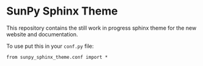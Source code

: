 # SunPy Sphinx Theme

This repository contains the still work in progress sphinx theme for the new
website and documentation.

To use put this in your `conf.py` file:

    from sunpy_sphinx_theme.conf import *
